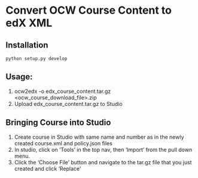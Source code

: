 # Convert OCW Course Content to edX XML

## Installation

    python setup.py develop

## Usage:

1. ocw2edx -o edx_course_content.tar.gz <ocw_course_download_file>.zip
2. Upload edx_course_content.tar.gz to Studio

## Bringing Course into Studio

1. Create course in Studio with same name and number as in the newly created course.xml and policy.json files
2. In studio, click on ‘Tools’ in the top nav, then ‘Import’ from the pull down menu.
3. Click the ‘Choose File’ button and navigate to the tar.gz file that you just created and click ‘Replace’
